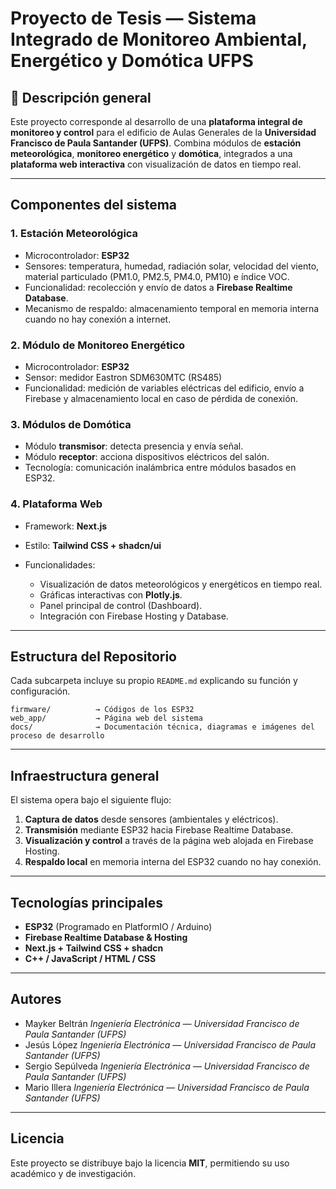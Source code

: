 # Proyecto de Tesis — Sistema Integrado de Monitoreo Ambiental, Energético y Domótica UFPS

## 📘 Descripción general

Este proyecto corresponde al desarrollo de una **plataforma integral de monitoreo y control** para el edificio de Aulas Generales de la **Universidad Francisco de Paula Santander (UFPS)**.
Combina módulos de **estación meteorológica**, **monitoreo energético** y **domótica**, integrados a una **plataforma web interactiva** con visualización de datos en tiempo real.

---

## Componentes del sistema

### 1. Estación Meteorológica

* Microcontrolador: **ESP32**
* Sensores: temperatura, humedad, radiación solar, velocidad del viento, material particulado (PM1.0, PM2.5, PM4.0, PM10) e índice VOC.
* Funcionalidad: recolección y envío de datos a **Firebase Realtime Database**.
* Mecanismo de respaldo: almacenamiento temporal en memoria interna cuando no hay conexión a internet.

### 2. Módulo de Monitoreo Energético

* Microcontrolador: **ESP32**
* Sensor: medidor Eastron SDM630MTC (RS485)
* Funcionalidad: medición de variables eléctricas del edificio, envío a Firebase y almacenamiento local en caso de pérdida de conexión.

### 3. Módulos de Domótica

* Módulo **transmisor**: detecta presencia y envía señal.
* Módulo **receptor**: acciona dispositivos eléctricos del salón.
* Tecnología: comunicación inalámbrica entre módulos basados en ESP32.

### 4. Plataforma Web

* Framework: **Next.js**
* Estilo: **Tailwind CSS + shadcn/ui**
* Funcionalidades:

  * Visualización de datos meteorológicos y energéticos en tiempo real.
  * Gráficas interactivas con **Plotly.js**.
  * Panel principal de control (Dashboard).
  * Integración con Firebase Hosting y Database.

---

## Estructura del Repositorio

Cada subcarpeta incluye su propio `README.md` explicando su función y configuración.

```
firmware/          → Códigos de los ESP32
web_app/           → Página web del sistema
docs/              → Documentación técnica, diagramas e imágenes del proceso de desarrollo
```

---

##  Infraestructura general

El sistema opera bajo el siguiente flujo:

1. **Captura de datos** desde sensores (ambientales y eléctricos).
2. **Transmisión** mediante ESP32 hacia Firebase Realtime Database.
3. **Visualización y control** a través de la página web alojada en Firebase Hosting.
4. **Respaldo local** en memoria interna del ESP32 cuando no hay conexión.

---

## Tecnologías principales

* **ESP32** (Programado en PlatformIO / Arduino)
* **Firebase Realtime Database & Hosting**
* **Next.js + Tailwind CSS + shadcn**
* **C++ / JavaScript / HTML / CSS**

---

##  Autores

* Mayker Beltrán
  *Ingeniería Electrónica — Universidad Francisco de Paula Santander (UFPS)*
* Jesús López
  *Ingeniería Electrónica — Universidad Francisco de Paula Santander (UFPS)*
* Sergio Sepúlveda
  *Ingeniería Electrónica — Universidad Francisco de Paula Santander (UFPS)*
* Mario Illera
  *Ingeniería Electrónica — Universidad Francisco de Paula Santander (UFPS)*

---

##  Licencia

Este proyecto se distribuye bajo la licencia **MIT**, permitiendo su uso académico y de investigación.
